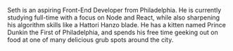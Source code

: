 Seth is an aspiring Front-End Developer from Philadelphia. He is currently studying full-time with a focus on Node and React, while also sharpening his algorithm skills like a Hattori Hanzo blade. He has a kitten named Prince Dunkin the First of Philadelphia, and spends his free time geeking out on food at one of many delicious grub spots around the city.
